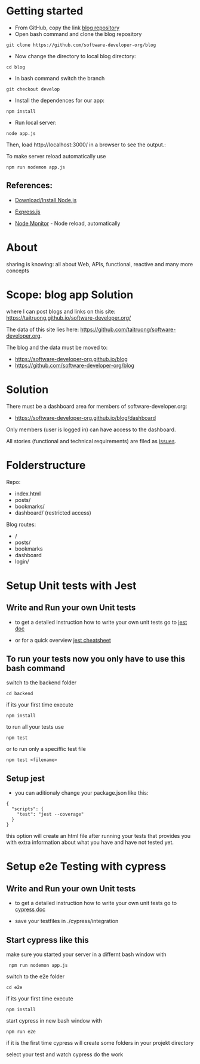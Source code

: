 # Getting started

- From GitHub, copy the link [blog repository](https://github.com/software-developer-org/blog)
- Open bash command and clone the blog repository
```
git clone https://github.com/software-developer-org/blog
```
- Now change the directory to local blog directory:
```
cd blog
```
- In bash command switch the branch
```
git checkout develop
```
- Install the dependences for our app:
```
npm install
```
- Run local server:
```
node app.js
```
Then, load http://localhost:3000/ in a browser to see the output.:

To make server reload automatically use
```
npm run nodemon app.js
```
## References:

- [Download/Install Node.js](https://nodejs.org/en/download/)

- [Express.js](https://expressjs.com/en/starter/installing.html)

- [Node Monitor](https://nodemon.io) - Node reload, automatically

# About

sharing is knowing: all about Web, APIs, functional, reactive and many more concepts

# Scope: blog app Solution
where I can post blogs and links on this site: https://taitruong.github.io/software-developer.org/

The data of this site lies here: https://github.com/taitruong/software-developer.org. 

The blog and the data must be moved to:
- https://software-developer-org.github.io/blog
- https://github.com/software-developer-org/blog

# Solution

There must be a dashboard area for members of software-developer.org:
- https://software-developer-org.github.io/blog/dashboard

Only members (user is logged in) can have access to the dashboard.

All stories (functional and technical requirements) are filed as [issues](https://github.com/software-developer-org/blog/issues).

# Folderstructure

Repo:
- index.html
- posts/
- bookmarks/
- dashboard/ (restricted access)

Blog routes:
- /
- posts/
- bookmarks
- dashboard
- login/
 
# Setup Unit tests with Jest

## Write and Run your own Unit tests

- to get a detailed instruction how to write your own unit tests go to 
[jest doc](https://jestjs.io/docs/en/getting-started)

- or for a quick overview
[jest cheatsheet](https://devhints.io/jest)


## To run your tests now you only have to use this bash command
 
switch to the backend folder
```
cd backend
```

if its your first time execute
```
npm install
```

to run all your tests use 
```
npm test
```

 or to run only a speciffic test file
 ```
 npm test <filename>
 ```
 
## Setup jest

- you can aditionaly change your package.json like this:
```
{
  "scripts": {
    "test": "jest --coverage"
  }
}
```
this option will create an html file after running your tests that provides you with extra information about what you have and have not tested yet.


 # Setup e2e Testing with cypress
 
 ## Write and Run your own Unit tests

- to get a detailed instruction how to write your own unit tests go to 
[cypress doc](https://docs.cypress.io/guides/getting-started/writing-your-first-test.html#Add-a-test-file)

- save your testfiles in ./cypress/integration


## Start cypress like this 

make sure you started your server in a differnt bash window with 
```
 npm run nodemon app.js
```

switch to the e2e folder
```
cd e2e
```

if its your first time execute
```
npm install
```

start cypress in new bash window with 
```
npm run e2e
```
if it is the first time cypress will create some folders in your projekt directory

select your test and watch cypress do the work


